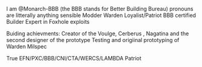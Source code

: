 I am @Monarch-BBB (the BBB stands for Better Building Bureau)
pronouns are litterally anything sensible
Modder
Warden Loyalist/Patriot
BBB certified Builder
Expert in Foxhole exploits

 Buiding achievments:
 Creator of the <REDACTED> Voulge, Cerberus <REDACTED> , <REDACTED> Nagatina and the second designer of the prototype <REDACTED>
 Testing and origiinal prototyping of Warden Milspec <REDACTED> <REDACTED>

 True EFN/PXC/BBB/CNI/CTA/WERCS/LAMBDA Patriot
 
 
